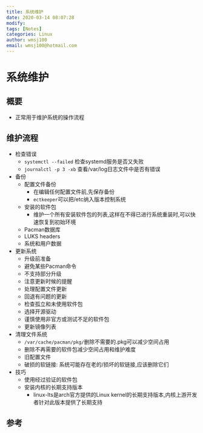 ```yaml
---
title: 系统维护
date: 2020-03-14 08:07:28
modify: 
tags: [Notes]
categories: Linux
author: wmsj100
email: wmsj100@hotmail.com
---
```


# 系统维护

## 概要

- 正常用于维护系统的操作流程

## 维护流程

- 检查错误
	- `systemctl --failed` 检查systemd服务是否又失败
	- `journalctl -p 3 -xb` 查看/var/log日志文件中是否有错误
- 备份
	- 配置文件备份
		- 在编辑任何配置文件前,先保存备份
		- `ectkeeper`可以把/etc纳入版本控制系统
	- 安装的软件包
		- 维护一个所有安装软件包的列表,这样在不得已进行系统重装时,可以快速恢复到初始环境
	- Pacman数据库
	- LUKS headers
	- 系统和用户数据
- 更新系统
	- 升级前准备
	- 避免某些Pacman命令
	- 不支持部分升级
	- 注意更新时候的提醒
	- 处理配置文件更新
	- 回退有问题的更新
	- 检查孤立和未使用软件包
	- 选择开源驱动
	- 谨慎使用非官方或测试不足的软件包
	- 更新镜像列表
- 清理文件系统
	- `/var/cache/pacman/pkg/`删除不需要的.pkg可以减少空间占用
	- 删除不再需要的软件包减少空间占用和维护难度
	- 旧配置文件
	- 破损的软链接: 系统可能存在老的/损坏的软链接,应该删除它们
- 技巧
	- 使用经过验证的软件包
	- 安装内核的长期支持版本
		- linux-lts是arch官方提供的Linux kernel的长期支持版本,内核上游开发者针对此版本提供了长期支持


## 参考

